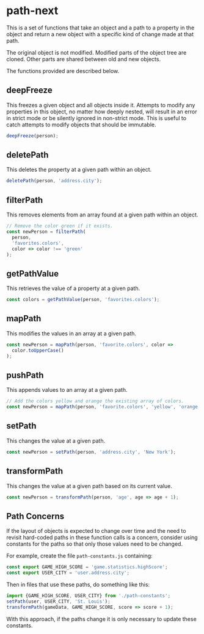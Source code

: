 # path-next

This is a set of functions that take an object and a path to a property in the object
and return a new object with a specific kind of change made at that path.

The original object is not modified.
Modified parts of the object tree are cloned.
Other parts are shared between old and new objects.

The functions provided are described below.

## deepFreeze

This freezes a given object and all objects inside it.
Attempts to modify any properties in this object,
no matter how deeply nested, will result in an error
in strict mode or be silently ignored in non-strict mode.
This is useful to catch attempts to modify objects
that should be immutable.

```js
deepFreeze(person);
```

## deletePath

This deletes the property at a given path within an object.

```js
deletePath(person, 'address.city');
```

## filterPath

This removes elements from an array found at a given path within an object.

```js
// Remove the color green if it exists.
const newPerson = filterPath(
  person,
  'favorites.colors',
  color => color !== 'green'
);
```

## getPathValue

This retrieves the value of a property at a given path.

```js
const colors = getPathValue(person, 'favorites.colors');
```

## mapPath

This modifies the values in an array at a given path.

```js
const newPerson = mapPath(person, 'favorite.colors', color =>
  color.toUpperCase()
);
```

## pushPath

This appends values to an array at a given path.

```js
// Add the colors yellow and orange the existing array of colors.
const newPerson = mapPath(person, 'favorite.colors', 'yellow', 'orange');
```

## setPath

This changes the value at a given path.

```js
const newPerson = setPath(person, 'address.city', 'New York');
```

## transformPath

This changes the value at a given path based on its current value.

```js
const newPerson = transformPath(person, 'age', age => age + 1);
```

## Path Concerns

If the layout of objects is expected to change over time
and the need to revisit hard-coded paths in these function calls
is a concern, consider using constants for the paths
so that only those values need to be changed.

For example, create the file `path-constants.js` containing:

```js
const export GAME_HIGH_SCORE = 'game.statistics.highScore';
const export USER_CITY = 'user.address.city';
```

Then in files that use these paths, do something like this:

```js
import {GAME_HIGH_SCORE, USER_CITY} from './path-constants';
setPath(user, USER_CITY, 'St. Louis');
transformPath(gameData, GAME_HIGH_SCORE, score => score + 1);
```

With this approach, if the paths change
it is only necessary to update these constants.
